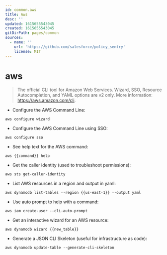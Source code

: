 ```yaml
---
id: common.aws
title: Aws
desc: ''
updated: 1615655543045
created: 1615655543045
gitDirPath: pages/common
sources:
  - name: ''
    url: 'https://github.com/salesforce/policy_sentry'
    license: MIT
---
```

# aws

> The official CLI tool for Amazon Web Services.
> Wizard, SSO, Resource Autocompletion, and YAML options are v2 only.
> More information: <https://aws.amazon.com/cli>.

- Configure the AWS Command Line:

`aws configure wizard`

- Configure the AWS Command Line using SSO:

`aws configure sso`

- See help text for the AWS command:

`aws {{command}} help`

- Get the caller identity (used to troubleshoot permissions):

`aws sts get-caller-identity`

- List AWS resources in a region and output in yaml:

`aws dynamodb list-tables --region {{us-east-1}} --output yaml`

- Use auto prompt to help with a command:

`aws iam create-user --cli-auto-prompt`

- Get an interactive wizard for an AWS resource:

`aws dynamodb wizard {{new_table}}`

- Generate a JSON CLI Skeleton (useful for infrastructure as code):

`aws dynamodb update-table --generate-cli-skeleton`

